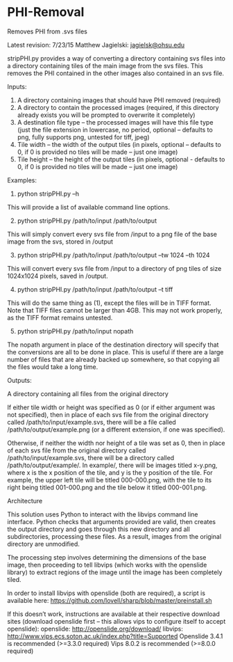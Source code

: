 # PHI-Removal
Removes PHI from .svs files

Latest revision: 7/23/15
Matthew Jagielski: jagielsk@ohsu.edu

stripPHI.py provides a way of converting a directory containing svs files into a directory containing tiles of the main image from the svs files. This removes the PHI contained in the other images also contained in an svs file.

Inputs:

1.	A directory containing images that should have PHI removed (required)
2.	A directory to contain the processed images (required, if this directory already exists you will be prompted to overwrite it completely)
3.	A destination file type – the processed images will have this file type (just the file extension in lowercase, no period, optional – defaults to png, fully supports png, untested for tiff, jpeg)
4.	Tile width – the width of the output tiles (in pixels, optional – defaults to 0, if 0 is provided no tiles will be made – just one image)
5.	Tile height – the height of the output tiles (in pixels, optional - defaults to 0, if 0 is provided no tiles will be made – just one image)

Examples:

1.	python stripPHI.py –h

This will provide a list of available command line options.

2.	python stripPHI.py /path/to/input /path/to/output

This will simply convert every svs file from /input to a png file of the base image from the svs, stored in /output

3.	python stripPHI.py /path/to/input /path/to/output –tw 1024 –th 1024

This will convert every svs file from /input to a directory of png tiles of size 1024x1024 pixels, saved in /output.

4.	python stripPHI.py /path/to/input /path/to/output –t tiff

This will do the same thing as (1), except the files will be in TIFF format. Note that TIFF files cannot be larger than 4GB. This may not work properly, as the TIFF format remains untested.

5.	python stripPHI.py /path/to/input nopath

The nopath argument in place of the destination directory will specify that the conversions are all to be done in place. This is useful if there are a large number of files that are already backed up somewhere, so that copying all the files would take a long time.

Outputs:

A directory containing all files from the original directory

If either tile width or height was specified as 0 (or if either argument was not specified), then in place of each svs file from the original directory called /path/to/input/example.svs, there will be a file called /path/to/output/example.png (or a different extension, if one was specified). 

Otherwise, if neither the width nor height of a tile was set as 0, then in place of each svs file from the original directory called /path/to/input/example.svs, there will be a directory called /path/to/output/example/. In example/, there will be images titled x-y.png, where x is the x position of the tile, and y is the y position of the tile. For example, the upper left tile will be titled 000-000.png, with the tile to its right being titled 001-000.png and the tile below it titled 000-001.png.

Architecture

This solution uses Python to interact with the libvips command line interface. Python checks that arguments provided are valid, then creates the output directory and goes through this new directory and all subdirectories, processing these files. As a result, images from the original directory are unmodified.

The processing step involves determining the dimensions of the base image, then proceeding to tell libvips (which works with the openslide library) to extract regions of the image until the image has been completely tiled.

In order to install libvips with openslide (both are required), a script is available here: https://github.com/lovell/sharp/blob/master/preinstall.sh

If this doesn’t work, instructions are available at their respective download sites (download openslide first – this allows vips to configure itself to accept openslide):
openslide: http://openslide.org/download/
libvips: http://www.vips.ecs.soton.ac.uk/index.php?title=Supported
Openslide 3.4.1 is recommended (>=3.3.0 required)
Vips 8.0.2 is recommended (>=8.0.0 required)
